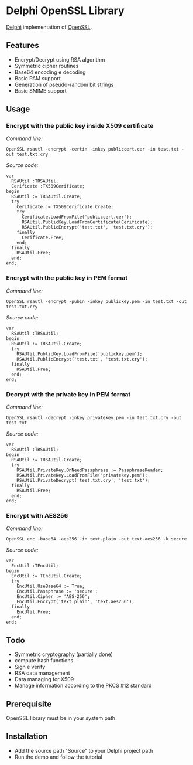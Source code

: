 # Delphi OpenSSL Library

[Delphi](http://www.embarcadero.com/products/delphi) implementation of [OpenSSL](https://openssl.org/).

## Features

- Encrypt/Decrypt using RSA algorithm
- Symmetric cipher routines
- Base64 encoding e decoding
- Basic PAM support
- Generation of pseudo-random bit strings
- Basic SMIME support

## Usage

### Encrypt with the public key inside X509 certificate

*Command line:*

    OpenSSL rsautl -encrypt -certin -inkey publiccert.cer -in test.txt -out test.txt.cry


*Source code:*

```delphi
var
  RSAUtil :TRSAUtil;
  Cerificate :TX509Cerificate;
begin
  RSAUtil := TRSAUtil.Create;
  try
    Cerificate := TX509Cerificate.Create;
    try
      Cerificate.LoadFromFile('publiccert.cer');
      RSAUtil.PublicKey.LoadFromCertificate(Cerificate);
      RSAUtil.PublicEncrypt('test.txt', 'test.txt.cry');
    finally
      Cerificate.Free;
    end;
  finally
    RSAUtil.Free;
  end;
end;
```

### Encrypt with the public key in PEM format

*Command line:*

    OpenSSL rsautl -encrypt -pubin -inkey publickey.pem -in test.txt -out test.txt.cry

*Source code:*

```delphi
var
  RSAUtil :TRSAUtil;
begin
  RSAUtil := TRSAUtil.Create;
  try
    RSAUtil.PublicKey.LoadFromFile('publickey.pem');
    RSAUtil.PublicEncrypt('test.txt', 'test.txt.cry');
  finally
    RSAUtil.Free;
  end;
end;
```

### Decrypt with the private key in PEM format

*Command line:*

    OpenSSL rsautl -decrypt -inkey privatekey.pem -in test.txt.cry -out test.txt


*Source code:*

```delphi
var
  RSAUtil :TRSAUtil;
begin
  RSAUtil := TRSAUtil.Create;
  try
    RSAUtil.PrivateKey.OnNeedPassphrase := PassphraseReader;
    RSAUtil.PrivateKey.LoadFromFile('privatekey.pem');
    RSAUtil.PrivateDecrypt('test.txt.cry', 'test.txt');
  finally
    RSAUtil.Free;
  end;
end;
```

### Encrypt with AES256

*Command line:*

    OpenSSL enc -base64 -aes256 -in text.plain -out text.aes256 -k secure


*Source code:*

```delphi
var
  EncUtil :TEncUtil;
begin
  EncUtil := TEncUtil.Create;
  try
    EncUtil.UseBase64 := True;
    EncUtil.Passphrase := 'secure';
    EncUtil.Cipher := 'AES-256';
    EncUtil.Encrypt('text.plain', 'text.aes256');
  finally
    EncUtil.Free;
  end;
end;
```


## Todo

- Symmetric cryptography (partially done)
- compute hash functions
- Sign e verify
- RSA data management
- Data managing for X509
- Manage information according to the PKCS #12 standard

## Prerequisite

OpenSSL library must be in your system path

## Installation

- Add the source path "Source" to your Delphi project path
- Run the demo and follow the tutorial
